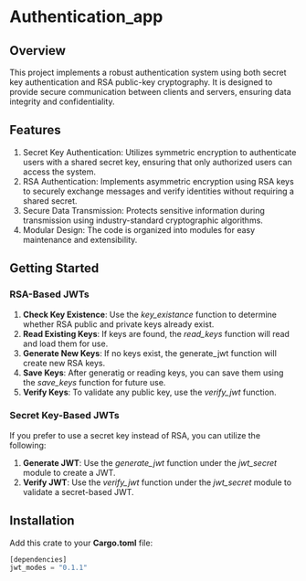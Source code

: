 # Authentication_app
## Overview
This project implements a robust authentication system using both secret key authentication and RSA public-key cryptography. It is designed to provide secure communication between clients and servers, ensuring data integrity and confidentiality.

## Features
1. Secret Key Authentication: Utilizes symmetric encryption to authenticate users with a shared secret key, ensuring that only authorized users can access the system.
2. RSA Authentication: Implements asymmetric encryption using RSA keys to securely exchange messages and verify identities without requiring a shared secret.
3. Secure Data Transmission: Protects sensitive information during transmission using industry-standard cryptographic algorithms.
4. Modular Design: The code is organized into modules for easy maintenance and extensibility.

## Getting Started

### RSA-Based JWTs
1. **Check Key Existence**: Use the *key_existance* function to determine whether RSA public and private keys already exist.
2. **Read Existing Keys**: If keys are found, the *read_keys* function will read and load them for use.
3. **Generate New Keys**: If no keys exist, the generate_jwt function will create new RSA keys.
4. **Save Keys**: After generatig or reading keys, you can save them using the *save_keys* function for future use.
5. **Verify Keys**: To validate any public key, use the *verify_jwt* function.

### Secret Key-Based JWTs
If you prefer to use a secret key instead of RSA, you can utilize the following:
1. **Generate JWT**: Use the *generate_jwt* function under the *jwt_secret* module to create a JWT.
2. **Verify JWT**: Use the *verify_jwt* function under the *jwt_secret* module to validate a secret-based JWT.

## Installation
Add this crate to your **Cargo.toml** file:
```Rust
[dependencies]
jwt_modes = "0.1.1"